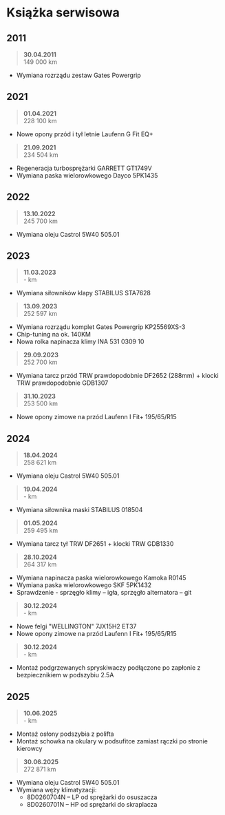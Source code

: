# Książka serwisowa

## 2011

> **30.04.2011**  
> 149 000 km

- Wymiana rozrządu zestaw Gates Powergrip

## 2021

> **01.04.2021**  
> 228 100 km

- Nowe opony przód i tył letnie Laufenn G Fit EQ+

> **21.09.2021**  
> 234 504 km

- Regeneracja turbosprężarki GARRETT GT1749V  
- Wymiana paska wielorowkowego Dayco 5PK1435

## 2022

> **13.10.2022**  
> 245 700 km

- Wymiana oleju Castrol 5W40 505.01

## 2023

> **11.03.2023**  
> \- km

- Wymiana siłowników klapy STABILUS STA7628

> **13.09.2023**  
> 252 597 km

- Wymiana rozrządu komplet Gates Powergrip KP25569XS-3  
- Chip-tuning na ok. 140KM  
- Nowa rolka napinacza klimy INA 531 0309 10

> **29.09.2023**  
> 252 700 km

- Wymiana tarcz przód TRW prawdopodobnie DF2652 (288mm) + klocki TRW prawdopodobnie GDB1307

> **31.10.2023**  
> 253 500 km

- Nowe opony zimowe na przód Laufenn I Fit+ 195/65/R15

## 2024

> **18.04.2024**  
> 258 621 km

- Wymiana oleju Castrol 5W40 505.01

> **19.04.2024**  
> \- km

- Wymiana siłownika maski STABILUS 018504

> **01.05.2024**  
> 259 495 km

- Wymiana tarcz tył TRW DF2651 + klocki TRW GDB1330

> **28.10.2024**  
> 264 317 km

- Wymiana napinacza paska wielorowkowego Kamoka R0145  
- Wymiana paska wielorowkowego SKF 5PK1432  
- Sprawdzenie - sprzęgło klimy – igła, sprzęgło alternatora – git

> **30.12.2024**  
> \- km

- Nowe felgi "WELLINGTON" 7JX15H2 ET37  
- Nowe opony zimowe na przód Laufenn I Fit+ 195/65/R15

> **30.12.2024**  
> \- km

- Montaż podgrzewanych spryskiwaczy podłączone po zapłonie z bezpiecznikiem w podszybiu 2.5A

## 2025

> **10.06.2025**  
> \- km

- Montaż osłony podszybia z polifta  
- Montaż schowka na okulary w podsufitce zamiast rączki po stronie kierowcy

> **30.06.2025**  
> 272 871 km

- Wymiana oleju Castrol 5W40 505.01  
- Wymiana węży klimatyzacji:
  - 8D0260704N – LP od sprężarki do osuszacza  
  - 8D0260701N – HP od sprężarki do skraplacza
